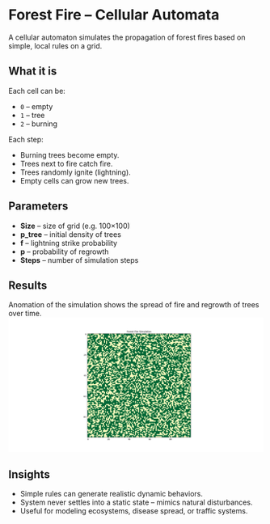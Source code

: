 # Forest Fire – Cellular Automata

A cellular automaton simulates the propagation of forest fires based on simple, local rules on a grid.

## What it is

Each cell can be:

* `0` – empty
* `1` – tree
* `2` – burning

Each step:

* Burning trees become empty.
* Trees next to fire catch fire.
* Trees randomly ignite (lightning).
* Empty cells can grow new trees.

## Parameters

* **Size** – size of grid (e.g. 100×100)
* **p_tree** – initial density of trees
* **f** – lightning strike probability
* **p** – probability of regrowth
* **Steps** – number of simulation steps

## Results

Anomation of the simulation shows the spread of fire and regrowth of trees over time.
![Forest Fire](../results/forest_fire_simulation.gif)

## Insights

* Simple rules can generate realistic dynamic behaviors.
* System never settles into a static state – mimics natural disturbances.
* Useful for modeling ecosystems, disease spread, or traffic systems.
